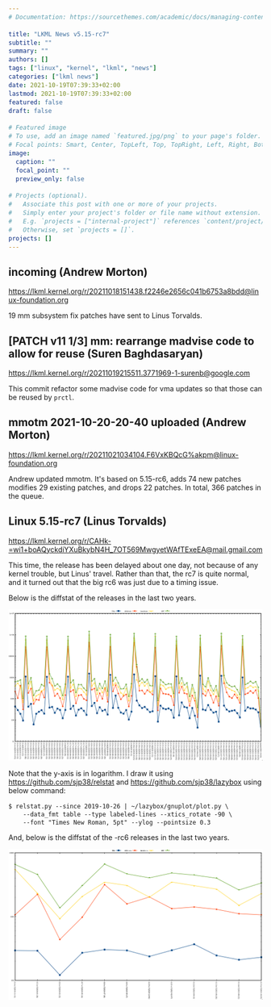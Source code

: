 ```yaml
---
# Documentation: https://sourcethemes.com/academic/docs/managing-content/

title: "LKML News v5.15-rc7"
subtitle: ""
summary: ""
authors: []
tags: ["linux", "kernel", "lkml", "news"]
categories: ["lkml news"]
date: 2021-10-19T07:39:33+02:00
lastmod: 2021-10-19T07:39:33+02:00
featured: false
draft: false

# Featured image
# To use, add an image named `featured.jpg/png` to your page's folder.
# Focal points: Smart, Center, TopLeft, Top, TopRight, Left, Right, BottomLeft, Bottom, BottomRight.
image:
  caption: ""
  focal_point: ""
  preview_only: false

# Projects (optional).
#   Associate this post with one or more of your projects.
#   Simply enter your project's folder or file name without extension.
#   E.g. `projects = ["internal-project"]` references `content/project/deep-learning/index.md`.
#   Otherwise, set `projects = []`.
projects: []
---
```


incoming (Andrew Morton)
------------------------

https://lkml.kernel.org/r/20211018151438.f2246e2656c041b6753a8bdd@linux-foundation.org

19 mm subsystem fix patches have sent to Linus Torvalds.


[PATCH v11 1/3] mm: rearrange madvise code to allow for reuse (Suren Baghdasaryan)
----------------------------------------------------------------------------------

https://lkml.kernel.org/r/20211019215511.3771969-1-surenb@google.com

This commit refactor some madvise code for vma updates so that those can be
reused by `prctl`.


mmotm 2021-10-20-20-40 uploaded (Andrew Morton)
-----------------------------------------------

https://lkml.kernel.org/r/20211021034104.F6VxKBQcG%akpm@linux-foundation.org

Andrew updated mmotm.  It's based on 5.15-rc6, adds 74 new patches modifies 29
existing patches, and drops 22 patches.  In total, 366 patches in the queue.


Linux 5.15-rc7 (Linus Torvalds)
-------------------------------

https://lkml.kernel.org/r/CAHk-=wi1+boAQyckdiYXuBkybN4H_7OT569MwgyetWAfTExeEA@mail.gmail.com

This time, the release has been delayed about one day, not because of any
kernel trouble, but Linus' travel.  Rather than that, the rc7 is quite normal,
and it turned out that the big rc6 was just due to a timing issue.

Below is the diffstat of the releases in the last two years.

![Kernel release stat](/img/kernel_release_stat/v5.4-rc6..v5.15-rc7.png)

Note that the y-axis is in logarithm.  I draw it using
https://github.com/sjp38/relstat and https://github.com/sjp38/lazybox using
below command:

    $ relstat.py --since 2019-10-26 | ~/lazybox/gnuplot/plot.py \
	    --data_fmt table --type labeled-lines --xtics_rotate -90 \
	    --font "Times New Roman, 5pt" --ylog --pointsize 0.3


And, below is the diffstat of the -rc6 releases in the last two years.

![rc6 release stat](/img/kernel_release_stat/v5.15-rc7-only.png)
